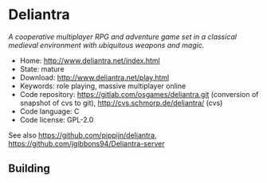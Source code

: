 # Deliantra

_A cooperative multiplayer RPG and adventure game set in a classical medieval environment with ubiquitous weapons and magic._

- Home: http://www.deliantra.net/index.html
- State: mature
- Download: http://www.deliantra.net/play.html
- Keywords: role playing, massive multiplayer online
- Code repository: https://gitlab.com/osgames/deliantra.git (conversion of snapshot of cvs to git), http://cvs.schmorp.de/deliantra/ (cvs)
- Code language: C
- Code license: GPL-2.0

See also https://github.com/pippijn/deliantra, https://github.com/jgibbons94/Deliantra-server

## Building
